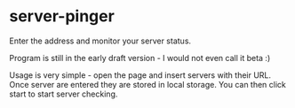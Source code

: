 server-pinger
=============

Enter the address and monitor your server status.


Program is still in the early draft version - I would not even call it beta :)

Usage is very simple - open the page and insert servers with their URL. Once server are entered they are stored in local storage. You can then click start to start server checking.